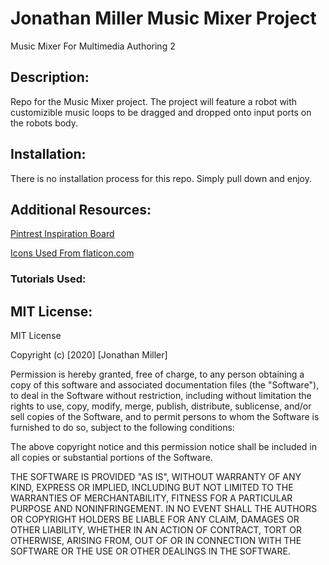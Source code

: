 # Jonathan Miller Music Mixer Project
 Music Mixer For Multimedia Authoring 2

## Description:
Repo for the Music Mixer project. The project will feature a robot with customizible music loops to be dragged and dropped onto input ports on the robots body. 

## Installation:
There is no installation process for this repo. Simply pull down and enjoy.

## Additional Resources:
[Pintrest Inspiration Board](https://www.pinterest.ca/jmillermedia/music-mixer-project/ 'Pintrest')

[Icons Used From flaticon.com](https://www.flaticon.com/ 'flaticon')

### Tutorials Used:

## MIT License:
MIT License

Copyright (c) [2020] [Jonathan Miller]

Permission is hereby granted, free of charge, to any person obtaining a copy
of this software and associated documentation files (the "Software"), to deal
in the Software without restriction, including without limitation the rights
to use, copy, modify, merge, publish, distribute, sublicense, and/or sell
copies of the Software, and to permit persons to whom the Software is
furnished to do so, subject to the following conditions:

The above copyright notice and this permission notice shall be included in all
copies or substantial portions of the Software.

THE SOFTWARE IS PROVIDED "AS IS", WITHOUT WARRANTY OF ANY KIND, EXPRESS OR
IMPLIED, INCLUDING BUT NOT LIMITED TO THE WARRANTIES OF MERCHANTABILITY,
FITNESS FOR A PARTICULAR PURPOSE AND NONINFRINGEMENT. IN NO EVENT SHALL THE
AUTHORS OR COPYRIGHT HOLDERS BE LIABLE FOR ANY CLAIM, DAMAGES OR OTHER
LIABILITY, WHETHER IN AN ACTION OF CONTRACT, TORT OR OTHERWISE, ARISING FROM,
OUT OF OR IN CONNECTION WITH THE SOFTWARE OR THE USE OR OTHER DEALINGS IN THE
SOFTWARE.